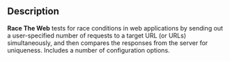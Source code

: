 ## Description

**Race The Web** tests for race conditions in web applications by sending out a user-specified number of requests to a target URL (or URLs) simultaneously, and then compares the responses from the server for uniqueness. Includes a number of configuration options.